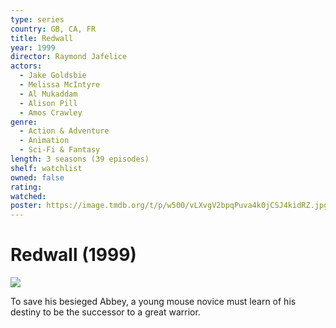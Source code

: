 ```yaml
---
type: series
country: GB, CA, FR
title: Redwall
year: 1999
director: Raymond Jafelice
actors:
  - Jake Goldsbie
  - Melissa McIntyre
  - Al Mukaddam
  - Alison Pill
  - Amos Crawley
genre:
  - Action & Adventure
  - Animation
  - Sci-Fi & Fantasy
length: 3 seasons (39 episodes)
shelf: watchlist
owned: false
rating:
watched:
poster: https://image.tmdb.org/t/p/w500/vLXvgV2bpqPuva4k0jCSJ4kidRZ.jpg
---
```


# Redwall (1999)

![](https://image.tmdb.org/t/p/w500/vLXvgV2bpqPuva4k0jCSJ4kidRZ.jpg)

To save his besieged Abbey, a young mouse novice must learn of his destiny to be the successor to a great warrior.
